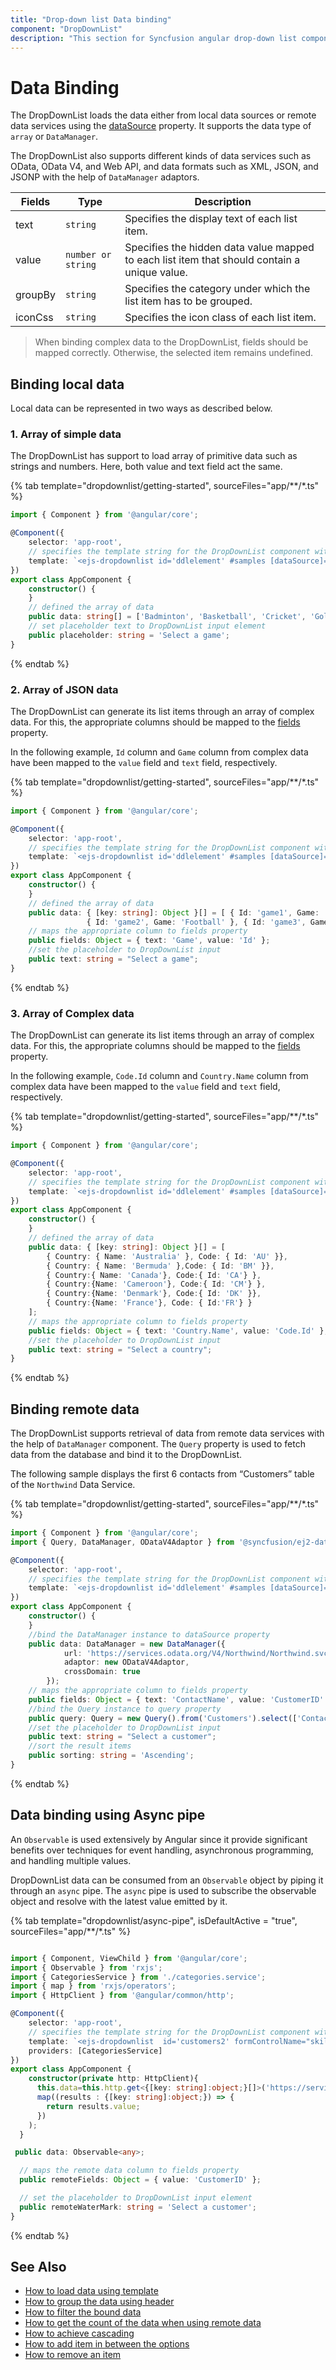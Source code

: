 ```yaml
---
title: "Drop-down list Data binding"
component: "DropDownList"
description: "This section for Syncfusion angular drop-down list component shows how to bind with local data source and how to fetch data from remote data service."
---
```


# Data Binding

The DropDownList loads the data either from local data sources or
remote data services using the
[dataSource](../api/combo-box/#datasource) property. It supports
the data type of `array` or `DataManager`.

The DropDownList also supports different kinds of data services such as OData, OData V4, and Web API,
and data formats such as XML, JSON, and JSONP with the help of `DataManager` adaptors.

| Fields | Type | Description |
|------|------|-------------|
| text |  `string` | Specifies the display text of each list item. |
| value |  `number or string` | Specifies the hidden data value mapped to each list item that should contain a unique value. |
| groupBy |  `string` | Specifies the category under which the list item has to be grouped. |
| iconCss |  `string` | Specifies the icon class of each list item. |

> When binding complex data to the DropDownList, fields should be mapped correctly. Otherwise, the selected item remains undefined.

## Binding local data

Local data can be represented in two ways as described below.

### 1. Array of simple data

The DropDownList has support to load array of primitive data such as strings and numbers. Here, both value and text field act the same.

{% tab template="dropdownlist/getting-started", sourceFiles="app/**/*.ts"  %}

```typescript
import { Component } from '@angular/core';

@Component({
    selector: 'app-root',
    // specifies the template string for the DropDownList component with change event
    template: `<ejs-dropdownlist id='ddlelement' #samples [dataSource]='data' [placeholder]='placeholder'></ejs-dropdownlist>`
})
export class AppComponent {
    constructor() {
    }
    // defined the array of data
    public data: string[] = ['Badminton', 'Basketball', 'Cricket', 'Golf', 'Hockey', 'Rugby'];
    // set placeholder text to DropDownList input element
    public placeholder: string = 'Select a game';
}
```

{% endtab %}

### 2. Array of JSON data

The DropDownList can generate its list items through an array of complex data. For this,
the appropriate columns should be mapped to the [fields](../api/drop-down-list/#fields)
property.

In the following example, `Id` column and `Game` column from complex data have been mapped to the `value` field and `text` field, respectively.

{% tab template="dropdownlist/getting-started", sourceFiles="app/**/*.ts"  %}

```typescript
import { Component } from '@angular/core';

@Component({
    selector: 'app-root',
    // specifies the template string for the DropDownList component with change event
    template: `<ejs-dropdownlist id='ddlelement' #samples [dataSource]='data' [fields]='fields' [placeholder]='text'></ejs-dropdownlist>`
})
export class AppComponent {
    constructor() {
    }
    // defined the array of data
    public data: { [key: string]: Object }[] = [ { Id: 'game1', Game: 'Badminton' },
                 { Id: 'game2', Game: 'Football' }, { Id: 'game3', Game: 'Tennis' }];
    // maps the appropriate column to fields property
    public fields: Object = { text: 'Game', value: 'Id' };
    //set the placeholder to DropDownList input
    public text: string = "Select a game";
}
```

{% endtab %}

### 3. Array of Complex data

The DropDownList can generate its list items through an array of complex data. For this,
the appropriate columns should be mapped to the [fields](../api/drop-down-list/#fields)
property.

In the following example, `Code.Id` column and `Country.Name` column from complex data have been mapped
to the `value` field and `text` field, respectively.

{% tab template="dropdownlist/getting-started", sourceFiles="app/**/*.ts"  %}

```typescript
import { Component } from '@angular/core';

@Component({
    selector: 'app-root',
    // specifies the template string for the DropDownList component with change event
    template: `<ejs-dropdownlist id='ddlelement' #samples [dataSource]='data' [fields]='fields' [placeholder]='text'></ejs-dropdownlist>`
})
export class AppComponent {
    constructor() {
    }
    // defined the array of data
    public data: { [key: string]: Object }[] = [
        { Country: { Name: 'Australia' }, Code: { Id: 'AU' }},
        { Country: { Name: 'Bermuda' },Code: { Id: 'BM' }},
        { Country:{ Name: 'Canada'}, Code:{ Id: 'CA'} },
        { Country:{Name: 'Cameroon'}, Code:{ Id: 'CM'} },
        { Country:{Name: 'Denmark'}, Code:{ Id: 'DK' }},
        { Country:{Name: 'France'}, Code: { Id:'FR'} }
    ];
    // maps the appropriate column to fields property
    public fields: Object = { text: 'Country.Name', value: 'Code.Id' };
    //set the placeholder to DropDownList input
    public text: string = "Select a country";
}
```

{% endtab %}

## Binding remote data

The DropDownList supports retrieval of data from remote data services with the help
of `DataManager` component. The `Query` property is
used to fetch data from the database and bind it to the DropDownList.

The following sample displays the first 6 contacts from “Customers” table of the `Northwind` Data Service.

{% tab template="dropdownlist/getting-started", sourceFiles="app/**/*.ts"  %}

```typescript
import { Component } from '@angular/core';
import { Query, DataManager, ODataV4Adaptor } from '@syncfusion/ej2-data'

@Component({
    selector: 'app-root',
    // specifies the template string for the DropDownList component with change event
    template: `<ejs-dropdownlist id='ddlelement' #samples [dataSource]='data' [fields]='fields' [placeholder]='text' [query]='query' [sortOrder]='sorting'></ejs-dropdownlist>`
})
export class AppComponent {
    constructor() {
    }
    //bind the DataManager instance to dataSource property
    public data: DataManager = new DataManager({
            url: 'https://services.odata.org/V4/Northwind/Northwind.svc/',
            adaptor: new ODataV4Adaptor,
            crossDomain: true
        });
    // maps the appropriate column to fields property
    public fields: Object = { text: 'ContactName', value: 'CustomerID' };
    //bind the Query instance to query property
    public query: Query = new Query().from('Customers').select(['ContactName', 'CustomerID']).take(6),
    //set the placeholder to DropDownList input
    public text: string = "Select a customer";
    //sort the result items
    public sorting: string = 'Ascending';
}
```

{% endtab %}

## Data binding using Async pipe

An `Observable` is used extensively by Angular since it provide significant benefits over techniques for event handling, asynchronous programming, and handling multiple values.

DropDownList data can be consumed from an `Observable` object by piping it through an `async` pipe. The `async` pipe is used to subscribe the observable object and resolve with the latest value emitted by it.

{% tab template="dropdownlist/async-pipe", isDefaultActive = "true", sourceFiles="app/**/*.ts"  %}

```typescript

import { Component, ViewChild } from '@angular/core';
import { Observable } from 'rxjs';
import { CategoriesService } from './categories.service';
import { map } from 'rxjs/operators';
import { HttpClient } from '@angular/common/http';

@Component({
    selector: 'app-root',
    // specifies the template string for the DropDownList component with dataSource
    template: `<ejs-dropdownlist  id='customers2' formControlName="skillname" name="skillname" #remote2 [dataSource]='data | async'  [fields]='remoteFields' [placeholder]='remoteWaterMark' ></ejs-dropdownlist >`,
    providers: [CategoriesService]
})
export class AppComponent {
    constructor(private http: HttpClient){
      this.data=this.http.get<{[key: string]:object;}[]>('https://services.odata.org/V4/Northwind/Northwind.svc/Customers').pipe(
      map((results : {[key: string]:object;}) => {
        return results.value;
      })
    );
  }

 public data: Observable<any>;

  // maps the remote data column to fields property
  public remoteFields: Object = { value: 'CustomerID' };

  // set the placeholder to DropDownList input element
  public remoteWaterMark: string = 'Select a customer';
}

```

{% endtab %}

## See Also

* [How to load data using template](./templates#item-template)
* [How to group the data using header](./grouping/)
* [How to filter the bound data](./filtering/)
* [How to get the count of the data when using remote data](./how-to/remote-data-bind/)
* [How to achieve cascading](./how-to/cascading/)
* [How to add item in between the options](./how-to/add-item/)
* [How to remove an item](./how-to/remove-item/)